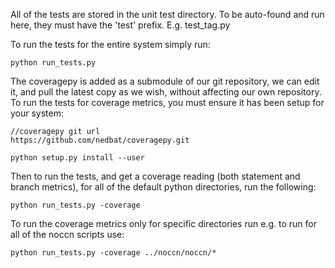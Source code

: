 All of the tests are stored in the unit test directory.  To be auto-found and run here, they must have the 'test' prefix.  E.g. test_tag.py

To run the tests for the entire system simply run:

    python run_tests.py

The coveragepy is added as a submodule of our git repository, we can edit it, and pull the latest copy as we wish, without affecting our own repository.  To run the tests for coverage metrics, you must ensure it has been setup for your system:

	//coveragepy git url 
	https://github.com/nedbat/coveragepy.git

    python setup.py install --user

Then to run the tests, and get a coverage reading (both statement and branch metrics), for all of the default python directories, run the following:

    python run_tests.py -coverage

To run the coverage metrics only for specific directories run e.g. to run for all of the noccn scripts use:

    python run_tests.py -coverage ../noccn/noccn/*
